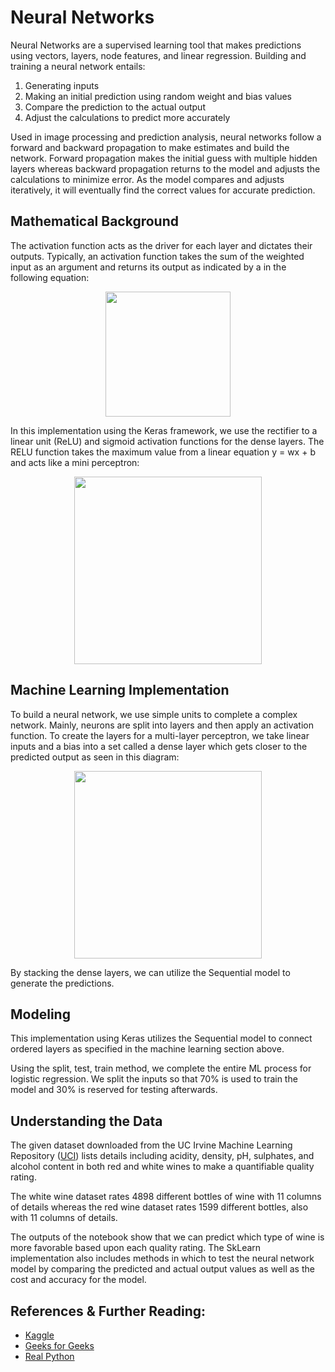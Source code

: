 # Neural Networks

Neural Networks are a supervised learning tool that makes predictions using vectors, layers, node features, and linear regression. Building and training a neural network entails:
1. Generating inputs
2. Making an initial prediction using random weight and bias values
3. Compare the prediction to the actual output
4. Adjust the calculations to predict more accurately

Used in image processing and prediction analysis, neural networks follow a forward and backward propagation to make estimates and build the network. Forward propagation makes the initial guess with multiple hidden layers whereas backward propagation returns to the model and adjusts the calculations to minimize error. As the model compares and adjusts iteratively, it will eventually find the correct values for accurate prediction.

## Mathematical Background

The activation function acts as the driver for each layer and dictates their outputs. Typically, an activation function takes the sum of the weighted input as an argument and returns its output as indicated by a in the following equation:

<p align="center">
<img src="https://user-images.githubusercontent.com/97500105/206328326-cb57156c-569e-40f1-ba2e-009b02516a0e.png" style="width:200px;"/>
</p>

In this implementation using the Keras framework, we use the rectifier to a linear unit (ReLU) and sigmoid activation functions for the dense layers. The RELU function takes the maximum value from a linear equation y = wx + b and acts like a mini perceptron:

<p align="center">
<img src="https://user-images.githubusercontent.com/97500105/206322075-4055f40c-208c-487c-afe9-7f59d570fd6f.png" style="width:300px;"/>
</p>

## Machine Learning Implementation

To build a neural network, we use simple units to complete a complex network. Mainly, neurons are split into layers and then apply an activation function. To create the layers for a multi-layer perceptron, we take linear inputs and a bias into a set called a dense layer which gets closer to the predicted output as seen in this diagram:

<p align="center">
<img src="https://user-images.githubusercontent.com/97500105/206321451-03ba9ab3-79d0-4687-bc60-cda8aaef7823.png" style="width:300px;"/>
</p>

By stacking the dense layers, we can utilize the Sequential model to generate the predictions.

## Modeling

This implementation using Keras utilizes the Sequential model to connect ordered layers as specified in the machine learning section above.

Using the split, test, train method, we complete the entire ML process for logistic regression. We split the inputs so that 70% is used to train the model and 30% is reserved for testing afterwards.



## Understanding the Data
The given dataset downloaded from the UC Irvine Machine Learning Repository ([UCI](https://archive.ics.uci.edu/ml/datasets/wine+quality)) lists details including acidity, density, pH, sulphates, and alcohol content in both red and white wines to make a quantifiable quality rating. 

The white wine dataset rates 4898 different bottles of wine with 11 columns of details whereas the red wine dataset rates 1599 different bottles, also with 11 columns of details.

The outputs of the notebook show that we can predict which type of wine is more favorable based upon each quality rating. The SkLearn implementation also includes methods in which to test the neural network model by comparing the predicted and actual output values as well as the cost and accuracy for the model.

## References & Further Reading:
- [Kaggle](https://www.kaggle.com/code/ryanholbrook/deep-neural-networks)
- [Geeks for Geeks](https://www.geeksforgeeks.org/activation-functions-neural-networks/?ref=gcse)
- [Real Python](https://realpython.com/python-ai-neural-network/)
